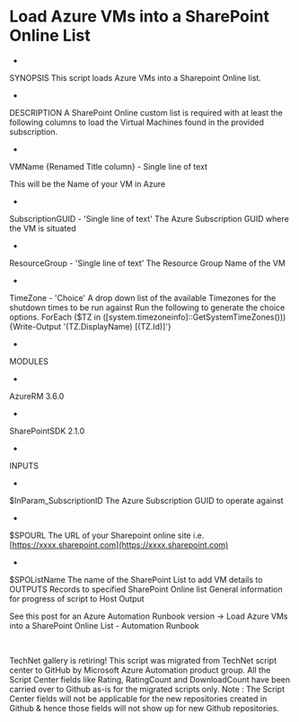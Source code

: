 ﻿Load Azure VMs into a SharePoint Online List
============================================


  *  
SYNOPSIS
This script loads Azure VMs into a Sharepoint Online list.


  *  
DESCRIPTION
A SharePoint Online custom list is required with at least the following columns to load the Virtual Machines found in the provided subscription.


  *  
VMName {Renamed Title column} - Single line of text

This will be the Name of your VM in Azure

  *  
SubscriptionGUID - 'Single line of text' 
The Azure Subscription GUID where the VM is situated

  *  
ResourceGroup - 'Single line of text' 
The Resource Group Name of the VM

  *  
TimeZone - 'Choice' 
A drop down list of the available Timezones for the shutdown times to be run against
Run the following to generate the choice options. 
ForEach ($TZ in ([system.timezoneinfo]::GetSystemTimeZones())) {Write-Output '$($TZ.DisplayName) [$($TZ.Id)]'}





  *  
MODULES

  *  
AzureRM 3.6.0

  *  
SharePointSDK 2.1.0


  *  
INPUTS

  *  
$InParam_SubscriptionID 
The Azure Subscription GUID to operate against

  *  
$SPOURL 
The URL of your Sharepoint online site i.e. [https://xxxx.sharepoint.com](https://xxxx.sharepoint.com)

  *  
$SPOListName 
The name of the SharePoint List to add VM details to OUTPUTS Records to specified SharePoint Online list General information for progress of script to Host Output

See this post for an Azure Automation Runbook version -> Load
 Azure VMs into a SharePoint Online List - Automation Runbook



 


        
    
TechNet gallery is retiring! This script was migrated from TechNet script center to GitHub by Microsoft Azure Automation product group. All the Script Center fields like Rating, RatingCount and DownloadCount have been carried over to Github as-is for the migrated scripts only. Note : The Script Center fields will not be applicable for the new repositories created in Github & hence those fields will not show up for new Github repositories.
